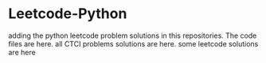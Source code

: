 # Leetcode-Python
adding the python leetcode problem solutions in this repositories. 
The code files are here.
all CTCI problems solutions are here.
some leetcode solutions are here















































































































































































































































































































































































































































































































































































































































































































































































































































































































